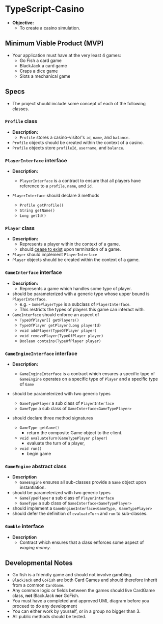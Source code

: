 # TypeScript-Casino
* **Objective:**
  * To create a casino simulation.

## Minimum Viable Product (MVP)
* Your application must have at the very least 4 games:
  * Go Fish a card game
  * BlackJack a card game
  * Craps a dice game
  * Slots a mechanical game

## Specs
* The project should include some concept of each of the following classes.

### `Profile` class
* **Description:**
	* `Profile` stores a casino-visitor's `id`, `name`, and `balance`.
* `Profile` objects should be created within the context of a casino.
* `Profile` objects store `profileId`, `username`, and `balance`.

### `PlayerInterface` interface
* **Description:**
	* `PlayerInterface` is a contract to ensure that all players have reference to a `profile`, `name`, and `id`.

* `PlayerInterface` should declare 3 methods
	* `Profile getProfile()`
	* `String getName()`
	* `Long getId()`


### `Player` class
* **Description:**
	* Represents a player within the context of a game.
 	* should [cease to exist](https://stackoverflow.com/questions/3798424/what-is-the-garbage-collector-in-java) upon termination of a game.
* `Player` should implement `PlayerInterface`
* `Player` objects should be created within the context of a game.

### `GameInterface` interface
* **Description:**
	* Represents a game which handles some type of player.
* should be parameterized with a generic type whose upper bound is `PlayerInterface`.
	* e.g. - `SomePlayerType` is a subclass of `PlayerInterface`.
	* This restricts the types of players this game can interact with.
* `GameInterface` should enforce an aspect of
	* `TypeOfPlayer[] getPlayers()`
	* `TypeOfPlayer getPlayer(Long playerId)`
	* `void addPlayer(TypeOfPlayer player)`
	* `void removePlayer(TypeOfPlayer player)`
	* `Boolean contains(TypeOfPlayer player)`


### `GameEngineInterface` interface
* **Description:**
	* `GameEngineInterface` is a contract which ensures a specific type of `GameEngine` operates on a specific type of `Player` and a specific type of `Game`

* should be parameterized with two generic types
	* `GameTypePlayer` a sub class of `PlayerInterface`
	* `GameType` a sub class of `GameInterface<GameTypePlayer>`

* should declare three method signatures
	* `GameType getGame()`
		* return the composite Game object to the client.
	* `void evaluateTurn(GameTypePlayer player)`
		* evaluate the turn of a player,
	* `void run()`
		* begin game


### `GameEngine` abstract class
* **Description**
	* `GameEngine` ensures all sub-classes provide a `Game` object upon instantiation.
* should be parameterized with two generic types
	* `GameTypePlayer` a sub class of `PlayerInterface`
	* `GameType` a sub class of `GameInterface<GameTypePlayer>`
* should implement a `GameEngineInterface<GameType, GameTypePlayer>`
* should defer the definition of `evaluateTurn` and `run` to sub-classes.



### `Gamble` interface
* **Description**
	* Contract which ensures that a class enforces some aspect of _waging money_.
  
 

## Developmental Notes
* Go fish is a friendly game and should not involve gambling.
* `BlackJack` and `GoFish` are both Card Games and should therefore inherit from a common `CardGame`.
* Any common logic or fields between the games should live CardGame class, **not** BlackJack **nor** GoFish.
* You must have a completed and approved UML diagram before you proceed to do any development
* You can either work by yourself, or in a group no bigger than 3.
* All public methods should be tested.
